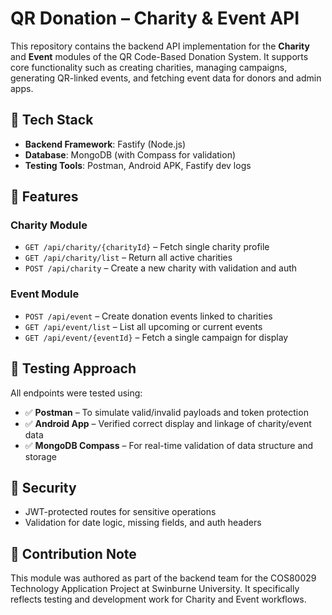 # QR Donation – Charity & Event API

This repository contains the backend API implementation for the **Charity** and **Event** modules of the QR Code-Based Donation System. It supports core functionality such as creating charities, managing campaigns, generating QR-linked events, and fetching event data for donors and admin apps.

## 🔧 Tech Stack

- **Backend Framework**: Fastify (Node.js)
- **Database**: MongoDB (with Compass for validation)
- **Testing Tools**: Postman, Android APK, Fastify dev logs

## 📌 Features

### Charity Module
- `GET /api/charity/{charityId}` – Fetch single charity profile
- `GET /api/charity/list` – Return all active charities
- `POST /api/charity` – Create a new charity with validation and auth

### Event Module
- `POST /api/event` – Create donation events linked to charities
- `GET /api/event/list` – List all upcoming or current events
- `GET /api/event/{eventId}` – Fetch a single campaign for display

## 🧪 Testing Approach

All endpoints were tested using:
- ✅ **Postman** – To simulate valid/invalid payloads and token protection
- ✅ **Android App** – Verified correct display and linkage of charity/event data
- ✅ **MongoDB Compass** – For real-time validation of data structure and storage

## 🔐 Security

- JWT-protected routes for sensitive operations
- Validation for date logic, missing fields, and auth headers

## 📂 Contribution Note

This module was authored as part of the backend team for the COS80029 Technology Application Project at Swinburne University. It specifically reflects testing and development work for Charity and Event workflows.

